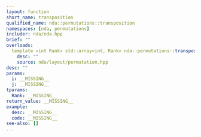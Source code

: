 ```yaml
---
layout: function
short_name: transposition
qualified_name: nda::permutations::transposition
namespaces: [nda, permutations]
includer: nda/nda.hpp
brief: ""
overloads:
  template <int Rank> std::array<int, Rank> nda::permutations::transposition(int i, int j):
    desc: ""
    source: nda/layout/permutation.hpp
desc: ""
params:
  i: __MISSING__
  j: __MISSING__
tparams:
  Rank: __MISSING__
return_value: __MISSING__
example:
  desc: __MISSING__
  code: __MISSING__
see-also: []
...
```


